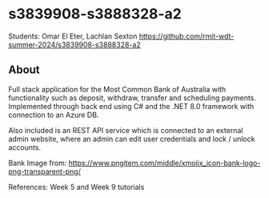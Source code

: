 # s3839908-s3888328-a2

Students: Omar El Eter, Lachlan Sexton
https://github.com/rmit-wdt-summer-2024/s3839908-s3888328-a2

## About 
Full stack application for the Most Common Bank of Australia with functionality such as deposit, withdraw, transfer and scheduling payments.  Implemented through back end using C# and the .NET 8.0 framework with connection to an Azure DB. 

Also included is an REST API service which is connected to an external admin website, where an admin can edit user credentials and lock / unlock accounts. 


Bank Image from: 
https://www.pngitem.com/middle/xmoiix_icon-bank-logo-png-transparent-png/

References:
Week 5 and Week 9 tutorials